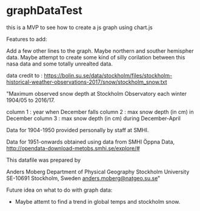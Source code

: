 # graphDataTest
this is a MVP to see how to create a js graph using chart.js 


Features to add:

Add a few other lines to the graph. Maybe northern and souther hemispher data. Maybe attempt to create some kind of silly corilation between this nasa data and some totally unrealted data. 


data credit to : https://bolin.su.se/data/stockholm/files/stockholm-historical-weather-observations-2017/snow/stockholm_snow.txt

"Maximum observed snow depth at Stockholm Observatory each winter
1904/05 to 2016/17.

column 1 : year when December falls
column 2 : max snow depth (in cm) in December
column 3 : max snow depth (in cm) during December-April

Data for 1904-1950 provided personally by staff at SMHI.

Data for 1951-onwards obtained using data from SMHI Öppna Data,
http://opendata-download-metobs.smhi.se/explore/#

This datafile was prepared by

Anders Moberg
Department of Physical Geography
Stockholm University
SE-10691 Stockholm, Sweden
anders.moberg@natgeo.su.se"


Future idea on what to do with graph data: 
- Maybe attemt to find a trend in global temps and stockholm snow.
